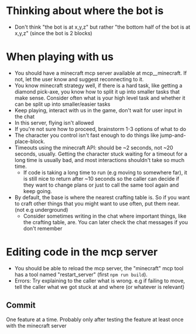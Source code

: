# Thinking about where the bot is

- Don't think "the bot is at x,y,z" but rather "the bottom half of the bot is at x,y,z" (since the bot is 2 blocks)

# When playing with us

- You should have a minecraft mcp server available at mcp__minecraft. If not, let the user know and suggest reconnecting to it.
- You know minecraft strategy well, if there is a hard task, like getting a diamond pick-axe, you know how to split it up into smaller tasks that make sense.
  Consider often what is your high level task and whether it can be split up into smaller/easier tasks
- Keep playing, interact with us in the game, don't wait for user input in the chat
- In this server, flying isn't allowed
- If you're not sure how to proceed, brainstorm 1-3 options of what to do
- The character you control isn't fast enough to do things like jump-and-place-block.
- Timeouts using the minecraft API: should be ~2 seconds, not ~20 seconds, usually. Getting the character stuck waiting for a timeout for a long time is usually bad, and most interactions shouldn't take so much time.
  - If code is taking a long time to run (e.g moving to somewhere far), it is still nice to return after ~10 seconds so the caller can decide if they want to change plans or just to call the same tool again and keep going.
- By default, the base is where the nearest crafting table is. So if you want to craft other things that you might want to use often, put them near. (not e.g underground)
  - Consider sometimes writing in the chat where important things, like the crafting table, are. You can later check the chat messages if you don't remember

# Editing code in the mcp server

- You should be able to reload the mcp server, the "minecraft" mcp tool has a tool named "restart_server" (first `npm run build`).
- Errors: Try explaining to the caller what is wrong. e.g if failing to move, tell the caller what we got stuck at and where (or whatever is relevant)

## Commit

One feature at a time. Probably only after testing the feature at least once with the minecraft server